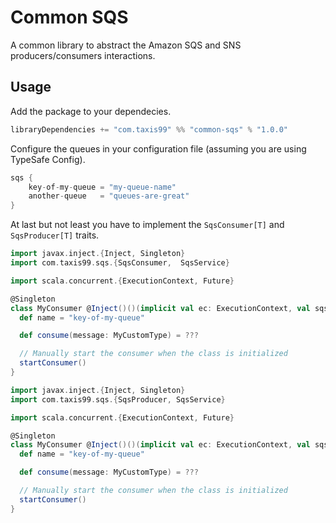Common SQS
===

A common library to abstract the Amazon SQS and SNS producers/consumers interactions.

## Usage

Add the package to your dependecies.

```scala
libraryDependencies += "com.taxis99" %% "common-sqs" % "1.0.0"
```

Configure the queues in your configuration file (assuming you are using TypeSafe Config).

```scala
sqs {
    key-of-my-queue = "my-queue-name" 
    another-queue   = "queues-are-great"
}
```

At last but not least you have to implement the `SqsConsumer[T]` and `SqsProducer[T]` traits.

```scala
import javax.inject.{Inject, Singleton}
import com.taxis99.sqs.{SqsConsumer,  SqsService}

import scala.concurrent.{ExecutionContext, Future}

@Singleton
class MyConsumer @Inject()()(implicit val ec: ExecutionContext, val sqs: SqsService) extends SqsConsumer[MyCustomType] {
  def name = "key-of-my-queue"

  def consume(message: MyCustomType) = ???

  // Manually start the consumer when the class is initialized
  startConsumer()
}
```

```scala
import javax.inject.{Inject, Singleton}
import com.taxis99.sqs.{SqsProducer, SqsService}

import scala.concurrent.{ExecutionContext, Future}

@Singleton
class MyConsumer @Inject()()(implicit val ec: ExecutionContext, val sqs: SqsService) extends SqsConsumer[MyCustomType] {
  def name = "key-of-my-queue"

  def consume(message: MyCustomType) = ???

  // Manually start the consumer when the class is initialized
  startConsumer()
}
```
